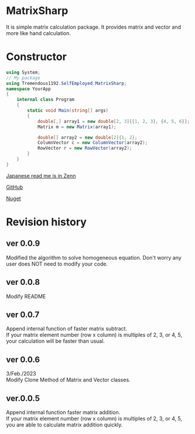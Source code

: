 # MatrixSharp
It is simple matrix calculation package.
It provides matrix and vector and more like hand calculation.

# Constructor
```cs
using System;
// My package
using Tremendous1192.SelfEmployed.MatrixSharp;
namespace YourApp
{
    internal class Program
    {
        static void Main(string[] args)
        {
            double[,] array1 = new double[2, 3]{{1, 2, 3}, {4, 5, 6}};
            Matrix m = new Matrix(array1);

            double[] array2 = new double[2]{1, 2};
            ColumnVector c = new ColumnVector(array2);
            RowVector r = new RowVector(array2);
        }
    }
}
```

[Japanese read me is in Zenn](https://zenn.dev/tremendous1192/articles/824b2d32381173)

[GitHub](https://github.com/Tremendous1192/MatrixSharp)

[Nuget](https://www.nuget.org/packages/MatrixSharp/)

# Revision history
## ver 0.0.9
Modified the algorithm to solve homogeneous equation.
Don't worry any user does NOT need to modify your code.

## ver 0.0.8
Modify README

## ver 0.0.7
Append internal function of faster matrix subtract.  
If your matrix element number (row x column) is multiples of 2, 3, or 4, 5, your calculation will be faster than usual.

## ver 0.0.6  
3/Feb./2023  
Modify Clone Method of Matrix and Vector classes.

## ver.0.0.5
Append internal function faster matrix addition.  
If your matrix element number (row x column) is multiples of 2, 3, or 4, 5, you are able to calculate matrix addition quickly.